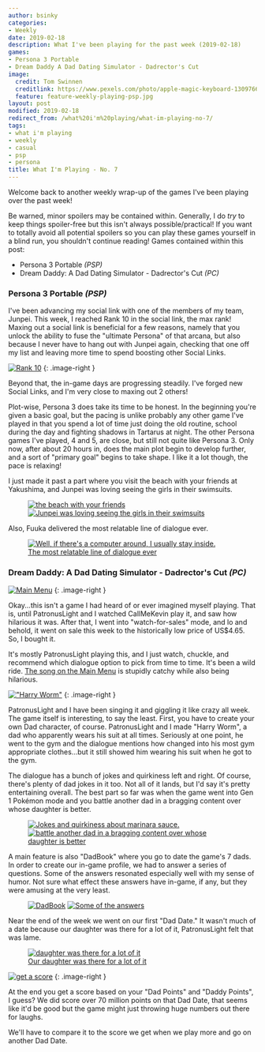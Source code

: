 ```yaml
---
author: bsinky
categories:
- Weekly
date: 2019-02-18
description: What I've been playing for the past week (2019-02-18)
games:
- Persona 3 Portable
- Dream Daddy A Dad Dating Simulator - Dadrector's Cut
image:
  credit: Tom Swinnen
  creditlink: https://www.pexels.com/photo/apple-magic-keyboard-1309766/
  feature: feature-weekly-playing-psp.jpg
layout: post
modified: 2019-02-18
redirect_from: /what%20i'm%20playing/what-im-playing-no-7/
tags:
- what i'm playing
- weekly
- casual
- psp
- persona
title: What I'm Playing - No. 7
---
```


Welcome back to another weekly wrap-up of the games I've been playing over the
past week!

Be warned, minor spoilers may be contained within. Generally, I do *try* to keep
things spoiler-free but this isn't always possible/practical! If you want to
totally avoid all potential spoilers so you can play these games yourself in a
blind run, you shouldn't continue reading! Games contained within this post:

 - Persona 3 Portable *(PSP)*
 - Dream Daddy: A Dad Dating Simulator - Dadrector's Cut *(PC)*

<!--more-->

### Persona 3 Portable *(PSP)*

I've been advancing my social link with one of the members of my team, Junpei.
This week, I reached Rank 10 in the social link, the max rank! Maxing out a
social link is beneficial for a few reasons, namely that you unlock the ability
to fuse the "ultimate Persona" of that arcana, but also because I never have to
hang out with Junpei again, checking that one off my list and leaving more time
to spend boosting other Social Links.

[![Rank 10](https://i.imgur.com/Iz4JUnXm.png)](https://i.imgur.com/Iz4JUnX.png)
{: .image-right }

Beyond that, the in-game days are progressing steadily. I've forged new Social
Links, and I'm very close to maxing out 2 others!

Plot-wise, Persona 3 does take its time to be honest. In the beginning you're
given a basic goal, but the pacing is unlike probably any other game I've played
in that you spend a lot of time just doing the old routine, school during the
day and fighting shadows in Tartarus at night. The other Persona games I've
played, 4 and 5, are close, but still not quite like Persona 3. Only now, after
about 20 hours in, does the main plot begin to develop further, and a sort of
"primary goal" begins to take shape. I like it a lot though, the pace is
relaxing!

I just made it past a part where you visit the beach with your friends
at Yakushima, and Junpei was loving seeing the girls in their swimsuits.

<figure class="half">
    <a href="https://i.imgur.com/ZWR5fIl.png"><img src="https://i.imgur.com/ZWR5fIlm.png" alt="the beach with your friends"/>
    </a>
    <a href="https://i.imgur.com/kSwig95.png"><img src="https://i.imgur.com/kSwig95m.png" alt="Junpei was loving seeing the girls in their swimsuits"/></a>
</figure>

Also, Fuuka delivered the most relatable line of dialogue ever.

<figure class="half center">
    <a href="https://i.imgur.com/ey2tnyf.png"><img src="https://i.imgur.com/ey2tnyfm.png" alt="Well, if there's a computer around, I usually stay inside."/>
    <figcaption>The most relatable line of dialogue ever</figcaption></a>
</figure>

### Dream Daddy: A Dad Dating Simulator - Dadrector's Cut *(PC)*

[![Main Menu](https://i.imgur.com/0WwLjkbm.jpg)](https://i.imgur.com/0WwLjkb.jpg)
{: .image-right }

Okay...this isn't a game I had heard of or ever imagined myself playing. That
is, until PatronusLight and I watched CallMeKevin play it, and saw how hilarious it
was. After that, I went into "watch-for-sales" mode, and lo and behold, it went
on sale this week to the historically low price of US$4.65. So, I bought it.

It's mostly PatronusLight playing this, and I just watch, chuckle, and recommend
which dialogue option to pick from time to time. It's been a wild ride. [The song
on the Main Menu](https://youtu.be/bE5YZVyYnkw) is stupidly catchy while also being hilarious.

[!["Harry Worm"](https://i.imgur.com/jJEYuzAm.jpg)](https://i.imgur.com/jJEYuzA.jpg)
{: .image-right }

PatronusLight and I have been singing it and giggling it like crazy all week.
The game itself is interesting, to say the least. First, you have to create your
own Dad character, of course. PatronusLight and I made "Harry Worm", a dad who
apparently wears his suit at all times. Seriously at one point, he went to the
gym and the dialogue mentions how changed into his most gym appropriate
clothes...but it still showed him wearing his suit when he got to the gym.

The dialogue has a bunch of jokes and quirkiness left and right. Of course,
there's plenty of dad jokes in it too. Not all of it lands, but I'd say it's
pretty entertaining overall. The best part so far was when the game went into
Gen 1 Pokémon mode and you battle another dad in a bragging content over whose
daughter is better.

<figure class="half">
    <a href="https://i.imgur.com/q34k0Cm.jpg"><img src="https://i.imgur.com/q34k0Cmm.jpg" alt="Jokes and quirkiness about marinara sauce."/>
    </a>
    <a href="https://i.imgur.com/XbKw8NP.jpg"><img src="https://i.imgur.com/XbKw8NPm.jpg" alt="battle another dad in a bragging content over whose daughter is better"/>
    </a>
</figure>

A main feature is also "DadBook" where you go to date the game's 7 dads. In
order to create our in-game profile, we had to answer a series of questions.
Some of the answers resonated especially well with my sense of humor. Not sure
what effect these answers have in-game, if any, but they were amusing at the
very least.

<figure class="half">
    <a href="https://i.imgur.com/yssWCcP.jpg"><img src="https://i.imgur.com/yssWCcPm.jpg" alt="DadBook"/></a>
    <a href="https://i.imgur.com/LEmHA3Q.jpg"><img src="https://i.imgur.com/LEmHA3Qm.jpg" alt="Some of the answers"/></a>
</figure>

Near the end of the week we went on our first "Dad Date." It wasn't much of a
date because our daughter was there for a lot of it, PatronusLight felt that was
lame.

<figure class="half center">
    <a href="https://i.imgur.com/OnVHej2.jpg"><img src="https://i.imgur.com/OnVHej2m.jpg" alt="daughter was there for a lot of it"/>
    <figcaption>Our daughter was there for a lot of it</figcaption></a>
</figure>

[![get a score](https://i.imgur.com/ItxDc6am.jpg)](https://i.imgur.com/ItxDc6a.jpg)
{: .image-right }

At the end you get a score based on your "Dad Points" and "Daddy Points", I
guess? We did score over 70 million points on that Dad Date, that seems like
it'd be good but the game might just throwing huge numbers out there for laughs.

We'll have to compare it to the score we get when we play more and go on another
Dad Date.